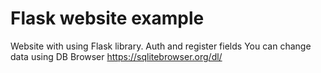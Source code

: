 # Flask website example
Website with using Flask library. Auth and register fields
You can change data using DB Browser https://sqlitebrowser.org/dl/
